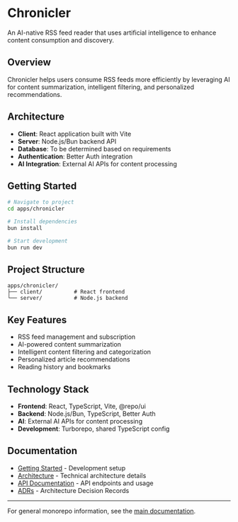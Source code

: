 # Chronicler

An AI-native RSS feed reader that uses artificial intelligence to enhance content consumption and discovery.

## Overview

Chronicler helps users consume RSS feeds more efficiently by leveraging AI for content summarization, intelligent filtering, and personalized recommendations.

## Architecture

- **Client**: React application built with Vite
- **Server**: Node.js/Bun backend API
- **Database**: To be determined based on requirements
- **Authentication**: Better Auth integration
- **AI Integration**: External AI APIs for content processing

## Getting Started

```bash
# Navigate to project
cd apps/chronicler

# Install dependencies
bun install

# Start development
bun run dev
```

## Project Structure

```
apps/chronicler/
├── client/          # React frontend
└── server/          # Node.js backend
```

## Key Features

- RSS feed management and subscription
- AI-powered content summarization
- Intelligent content filtering and categorization
- Personalized article recommendations
- Reading history and bookmarks

## Technology Stack

- **Frontend**: React, TypeScript, Vite, @repo/ui
- **Backend**: Node.js/Bun, TypeScript, Better Auth
- **AI**: External AI APIs for content processing
- **Development**: Turborepo, shared TypeScript config

## Documentation

- [Getting Started](./getting-started.md) - Development setup
- [Architecture](./architecture.md) - Technical architecture details
- [API Documentation](./api.md) - API endpoints and usage
- [ADRs](./adrs/README.md) - Architecture Decision Records

---

For general monorepo information, see the [main documentation](../../README.md).